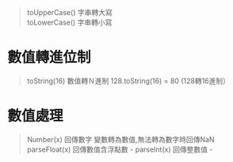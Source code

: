 > toUpperCase()	字串轉大寫	
> toLowerCase()	字串轉小寫

# 數值轉進位制
> toString(16)	數值轉Ｎ進制	128.toString(16) = 80 (128轉16進制）

# 數值處理
> Number(x)	    回傳數字	變數轉為數值,無法轉為數字時回傳NaN
> parseFloat(x)	回傳數值含浮點數	-
> parseInt(x)	回傳整數值	-
